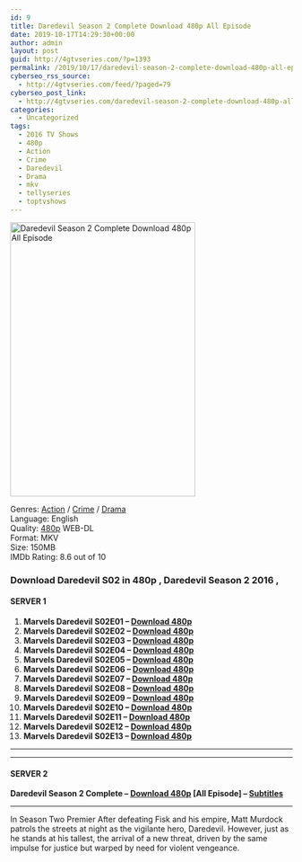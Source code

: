 ```yaml
---
id: 9
title: Daredevil Season 2 Complete Download 480p All Episode
date: 2019-10-17T14:29:30+00:00
author: admin
layout: post
guid: http://4gtvseries.com/?p=1393
permalink: /2019/10/17/daredevil-season-2-complete-download-480p-all-episode/
cyberseo_rss_source:
  - http://4gtvseries.com/feed/?paged=79
cyberseo_post_link:
  - http://4gtvseries.com/daredevil-season-2-complete-download-480p-all-episode/
categories:
  - Uncategorized
tags:
  - 2016 TV Shows
  - 480p
  - Action
  - Crime
  - Daredevil
  - Drama
  - mkv
  - tellyseries
  - toptvshows
---
```

<img loading="lazy" class="aligncenter" src="https://1.bp.blogspot.com/-Zx4z5ptFkT4/Xah6Kvk00eI/AAAAAAAAAi8/aECzBvIjuNw2Dmr-1iYEKnaMljCtbZmVQCK4BGAYYCw/s1600/Daredevil%2BSeason%2B2.png" alt="Daredevil Season 2 Complete Download 480p All Episode" width="330" height="488" />

Genres:&nbsp;<a href="http://4gtvseries.com/tag/action/" data-wpel-link="internal">Action</a>&nbsp;/&nbsp;<a href="http://4gtvseries.com/tag/crime/" data-wpel-link="internal">Crime</a>&nbsp;/&nbsp;<a href="http://4gtvseries.com/tag/drama/" data-wpel-link="internal">Drama</a>  
Language: English  
Quality:&nbsp;<a href="http://4gtvseries.com/tag/480p/" data-wpel-link="internal">480p</a>&nbsp;WEB-DL  
Format: MKV  
Size: 150MB  
IMDb Rating: 8.6 out of 10

### **Download Daredevil S02 in 480p , Daredevil Season 2 2016 ,&nbsp;**

#### <span><strong>SERVER 1</strong></span>

  1. **Marvels Daredevil S02E01 – <a href="http://slink.dl480p.xyz/PoTynLZ" data-wpel-link="external" target="_blank" rel="nofollow external noopener noreferrer" class="wpel-icon-left"><i class="wpel-icon fa fa-download" aria-hidden="true"></i>Download 480p</a>**
  2. **Marvels Daredevil S02E02 – <a href="http://slink.dl480p.xyz/ObE75Ns" data-wpel-link="external" target="_blank" rel="nofollow external noopener noreferrer" class="wpel-icon-left"><i class="wpel-icon fa fa-download" aria-hidden="true"></i>Download 480p</a>**
  3. **Marvels Daredevil S02E03 – <a href="http://slink.dl480p.xyz/Ox3shOdK" data-wpel-link="external" target="_blank" rel="nofollow external noopener noreferrer" class="wpel-icon-left"><i class="wpel-icon fa fa-download" aria-hidden="true"></i>Download 480p</a>**
  4. **Marvels Daredevil S02E04 – <a href="http://slink.dl480p.xyz/Amdm" data-wpel-link="external" target="_blank" rel="nofollow external noopener noreferrer" class="wpel-icon-left"><i class="wpel-icon fa fa-download" aria-hidden="true"></i>Download 480p</a>**
  5. **Marvels Daredevil S02E05 – <a href="http://slink.dl480p.xyz/tnKd" data-wpel-link="external" target="_blank" rel="nofollow external noopener noreferrer" class="wpel-icon-left"><i class="wpel-icon fa fa-download" aria-hidden="true"></i>Download 480p</a>**
  6. **Marvels Daredevil S02E06 – <a href="http://slink.dl480p.xyz/3ArG6K" data-wpel-link="external" target="_blank" rel="nofollow external noopener noreferrer" class="wpel-icon-left"><i class="wpel-icon fa fa-download" aria-hidden="true"></i>Download 480p</a>**
  7. **Marvels Daredevil S02E07 – <a href="http://slink.dl480p.xyz/yeoSTVfW" data-wpel-link="external" target="_blank" rel="nofollow external noopener noreferrer" class="wpel-icon-left"><i class="wpel-icon fa fa-download" aria-hidden="true"></i>Download 480p</a>**
  8. **Marvels Daredevil S02E08 – <a href="http://slink.dl480p.xyz/L48QvC7C" data-wpel-link="external" target="_blank" rel="nofollow external noopener noreferrer" class="wpel-icon-left"><i class="wpel-icon fa fa-download" aria-hidden="true"></i>Download 480p</a>**
  9. **Marvels Daredevil S02E09 – <a href="http://slink.dl480p.xyz/lY8h" data-wpel-link="external" target="_blank" rel="nofollow external noopener noreferrer" class="wpel-icon-left"><i class="wpel-icon fa fa-download" aria-hidden="true"></i>Download 480p</a>**
 10. **Marvels Daredevil S02E10 – <a href="http://slink.dl480p.xyz/qTKvUL3" data-wpel-link="external" target="_blank" rel="nofollow external noopener noreferrer" class="wpel-icon-left"><i class="wpel-icon fa fa-download" aria-hidden="true"></i>Download 480p</a>**
 11. **Marvels Daredevil S02E11 – <a href="http://slink.dl480p.xyz/r0Sd" data-wpel-link="external" target="_blank" rel="nofollow external noopener noreferrer" class="wpel-icon-left"><i class="wpel-icon fa fa-download" aria-hidden="true"></i>Download 480p</a>**
 12. **Marvels Daredevil S02E12 – <a href="http://slink.dl480p.xyz/g7tz" data-wpel-link="external" target="_blank" rel="nofollow external noopener noreferrer" class="wpel-icon-left"><i class="wpel-icon fa fa-download" aria-hidden="true"></i>Download 480p</a>**
 13. **Marvels Daredevil S02E13 – <a href="http://slink.dl480p.xyz/RfLHXJ" data-wpel-link="external" target="_blank" rel="nofollow external noopener noreferrer" class="wpel-icon-left"><i class="wpel-icon fa fa-download" aria-hidden="true"></i>Download 480p</a>**

* * *

* * *

#### <span><strong>SERVER 2</strong></span>

**Daredevil Season 2 Complete – <a href="http://dl480p.xyz/1201/" data-wpel-link="external" target="_blank" rel="nofollow external noopener noreferrer" class="wpel-icon-left"><i class="wpel-icon fa fa-download" aria-hidden="true"></i>Download 480p</a> [All Episode] – <a href="https://subscene.com/subtitles/daredevil-second-season" data-wpel-link="external" target="_blank" rel="nofollow external noopener noreferrer" class="wpel-icon-left"><i class="wpel-icon fa fa-download" aria-hidden="true"></i>Subtitles</a>**

* * *

In Season Two Premier After defeating Fisk and his empire, Matt Murdock patrols the streets at night as the vigilante hero, Daredevil. However, just as he stands at his tallest, the arrival of a new threat, driven by the same impulse for justice but warped by need for violent vengeance.

<div align="center">
</div>